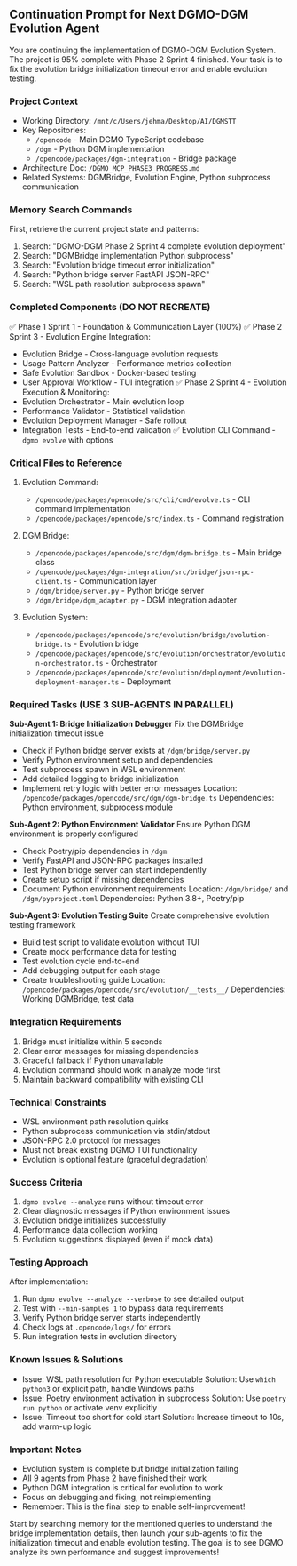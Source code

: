 ## Continuation Prompt for Next DGMO-DGM Evolution Agent

You are continuing the implementation of DGMO-DGM Evolution System. The project is 95% complete with
Phase 2 Sprint 4 finished. Your task is to fix the evolution bridge initialization timeout error and
enable evolution testing.

### Project Context

- Working Directory: `/mnt/c/Users/jehma/Desktop/AI/DGMSTT`
- Key Repositories:
  - `/opencode` - Main DGMO TypeScript codebase
  - `/dgm` - Python DGM implementation
  - `/opencode/packages/dgm-integration` - Bridge package
- Architecture Doc: `/DGMO_MCP_PHASE3_PROGRESS.md`
- Related Systems: DGMBridge, Evolution Engine, Python subprocess communication

### Memory Search Commands

First, retrieve the current project state and patterns:

1. Search: "DGMO-DGM Phase 2 Sprint 4 complete evolution deployment"
2. Search: "DGMBridge implementation Python subprocess"
3. Search: "Evolution bridge timeout error initialization"
4. Search: "Python bridge server FastAPI JSON-RPC"
5. Search: "WSL path resolution subprocess spawn"

### Completed Components (DO NOT RECREATE)

✅ Phase 1 Sprint 1 - Foundation & Communication Layer (100%) ✅ Phase 2 Sprint 3 - Evolution Engine
Integration:

- Evolution Bridge - Cross-language evolution requests
- Usage Pattern Analyzer - Performance metrics collection
- Safe Evolution Sandbox - Docker-based testing
- User Approval Workflow - TUI integration ✅ Phase 2 Sprint 4 - Evolution Execution & Monitoring:
- Evolution Orchestrator - Main evolution loop
- Performance Validator - Statistical validation
- Evolution Deployment Manager - Safe rollout
- Integration Tests - End-to-end validation ✅ Evolution CLI Command - `dgmo evolve` with options

### Critical Files to Reference

1. Evolution Command:
   - `/opencode/packages/opencode/src/cli/cmd/evolve.ts` - CLI command implementation
   - `/opencode/packages/opencode/src/index.ts` - Command registration

2. DGM Bridge:
   - `/opencode/packages/opencode/src/dgm/dgm-bridge.ts` - Main bridge class
   - `/opencode/packages/dgm-integration/src/bridge/json-rpc-client.ts` - Communication layer
   - `/dgm/bridge/server.py` - Python bridge server
   - `/dgm/bridge/dgm_adapter.py` - DGM integration adapter

3. Evolution System:
   - `/opencode/packages/opencode/src/evolution/bridge/evolution-bridge.ts` - Evolution bridge
   - `/opencode/packages/opencode/src/evolution/orchestrator/evolution-orchestrator.ts` -
     Orchestrator
   - `/opencode/packages/opencode/src/evolution/deployment/evolution-deployment-manager.ts` -
     Deployment

### Required Tasks (USE 3 SUB-AGENTS IN PARALLEL)

**Sub-Agent 1: Bridge Initialization Debugger** Fix the DGMBridge initialization timeout issue

- Check if Python bridge server exists at `/dgm/bridge/server.py`
- Verify Python environment setup and dependencies
- Test subprocess spawn in WSL environment
- Add detailed logging to bridge initialization
- Implement retry logic with better error messages Location:
  `/opencode/packages/opencode/src/dgm/dgm-bridge.ts` Dependencies: Python environment, subprocess
  module

**Sub-Agent 2: Python Environment Validator** Ensure Python DGM environment is properly configured

- Check Poetry/pip dependencies in `/dgm`
- Verify FastAPI and JSON-RPC packages installed
- Test Python bridge server can start independently
- Create setup script if missing dependencies
- Document Python environment requirements Location: `/dgm/bridge/` and `/dgm/pyproject.toml`
  Dependencies: Python 3.8+, Poetry/pip

**Sub-Agent 3: Evolution Testing Suite** Create comprehensive evolution testing framework

- Build test script to validate evolution without TUI
- Create mock performance data for testing
- Test evolution cycle end-to-end
- Add debugging output for each stage
- Create troubleshooting guide Location: `/opencode/packages/opencode/src/evolution/__tests__/`
  Dependencies: Working DGMBridge, test data

### Integration Requirements

1. Bridge must initialize within 5 seconds
2. Clear error messages for missing dependencies
3. Graceful fallback if Python unavailable
4. Evolution command should work in analyze mode first
5. Maintain backward compatibility with existing CLI

### Technical Constraints

- WSL environment path resolution quirks
- Python subprocess communication via stdin/stdout
- JSON-RPC 2.0 protocol for messages
- Must not break existing DGMO TUI functionality
- Evolution is optional feature (graceful degradation)

### Success Criteria

1. `dgmo evolve --analyze` runs without timeout error
2. Clear diagnostic messages if Python environment issues
3. Evolution bridge initializes successfully
4. Performance data collection working
5. Evolution suggestions displayed (even if mock data)

### Testing Approach

After implementation:

1. Run `dgmo evolve --analyze --verbose` to see detailed output
2. Test with `--min-samples 1` to bypass data requirements
3. Verify Python bridge server starts independently
4. Check logs at `.opencode/logs/` for errors
5. Run integration tests in evolution directory

### Known Issues & Solutions

- Issue: WSL path resolution for Python executable Solution: Use `which python3` or explicit path,
  handle Windows paths
- Issue: Poetry environment activation in subprocess Solution: Use `poetry run python` or activate
  venv explicitly
- Issue: Timeout too short for cold start Solution: Increase timeout to 10s, add warm-up logic

### Important Notes

- Evolution system is complete but bridge initialization failing
- All 9 agents from Phase 2 have finished their work
- Python DGM integration is critical for evolution to work
- Focus on debugging and fixing, not reimplementing
- Remember: This is the final step to enable self-improvement!

Start by searching memory for the mentioned queries to understand the bridge implementation details,
then launch your sub-agents to fix the initialization timeout and enable evolution testing. The goal
is to see DGMO analyze its own performance and suggest improvements!
